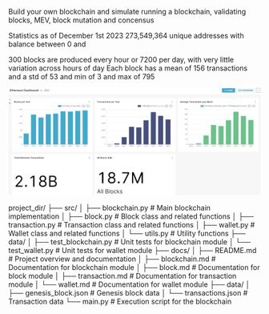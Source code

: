 Build your own blockchain and simulate running a blockchain, validating blocks, MEV, block mutation and concensus

Statistics as of December 1st 2023
273,549,364 unique addresses with balance between 0 and 

300 blocks are produced every hour or 7200 per day, with very little variation across hours of day
Each block has a mean of 156 transactions and a std of 53 and min of 3 and max of 795

![Test](https://github.com/gzenkner/everledger_blockchain/blob/main/superset_dashboard.png)

project_dir/
├── src/
│   ├── blockchain.py  # Main blockchain implementation
│   ├── block.py        # Block class and related functions
│   ├── transaction.py # Transaction class and related functions
│   ├── wallet.py      # Wallet class and related functions
│   └── utils.py       # Utility functions
├── data/
│   ├── test_blockchain.py    # Unit tests for blockchain module
│   └── test_wallet.py      # Unit tests for wallet module
├── docs/
│   ├── README.md        # Project overview and documentation
│   ├── blockchain.md     # Documentation for blockchain module
│   ├── block.md         # Documentation for block module
│   ├── transaction.md   # Documentation for transaction module
│   └── wallet.md       # Documentation for wallet module
├── data/
│   ├── genesis_block.json  # Genesis block data
│   └── transactions.json  # Transaction data
└── main.py                # Execution script for the blockchain
